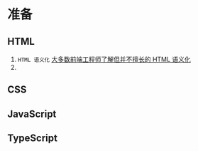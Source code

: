 # 准备

## HTML

1. `HTML 语义化` [大多数前端工程师了解但并不擅长的 HTML 语义化](https://zhuanlan.zhihu.com/p/97072021)
2. 

## CSS

## JavaScript

## TypeScript
